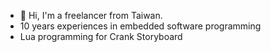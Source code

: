 - 👋 Hi, I'm a freelancer from Taiwan.
- 10 years experiences in embedded software programming
- Lua programming for Crank Storyboard 
